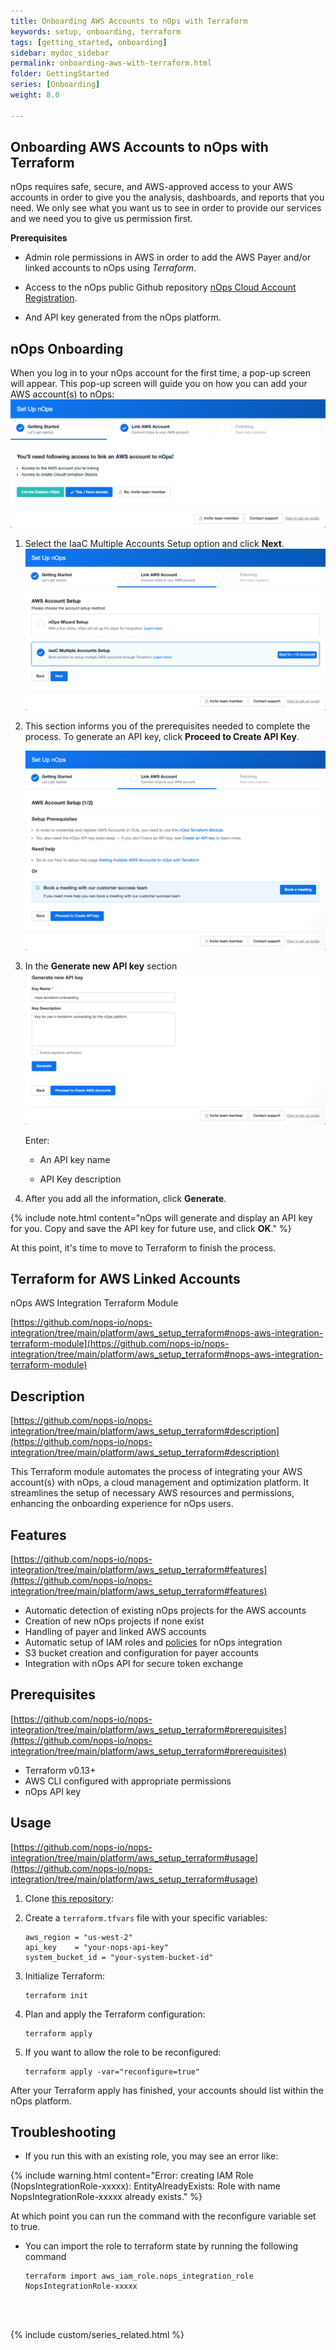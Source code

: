 ```yaml
---
title: Onboarding AWS Accounts to nOps with Terraform
keywords: setup, onboarding, terraform
tags: [getting_started, onboarding]
sidebar: mydoc_sidebar
permalink: onboarding-aws-with-terraform.html
folder: GettingStarted
series: [Onboarding]
weight: 8.0

---
```


## Onboarding AWS Accounts to nOps with Terraform ##

nOps requires safe, secure, and AWS-approved access to your AWS accounts in order to give you the analysis, dashboards, and reports that you need. We only see what you want us to see in order to provide our services and we need you to give us permission first.



**Prerequisites**


* Admin role permissions in AWS in order to add the AWS Payer and/or linked accounts to nOps using _Terraform_.
  
* Access to the nOps public Github repository [nOps Cloud Account Registration](https://github.com/nops-io/nops-integration/tree/main/platform/aws_setup_terraform).

* And API key generated from the nOps platform.
  


## nOps Onboarding ##


When you log in to your nOps account for the first time, a pop-up screen will appear. This pop-up screen will guide you on how you can add your AWS account(s) to nOps:
    ![](/tmpimg/onboard_start.png)

1. Select the IaaC Multiple Accounts Setup option and click **Next**.
    ![](/tmpimg/terraform_radio.png)
1. This section informs you of the prerequisites needed to complete the process. To generate an API key, click **Proceed to Create API Key**.

    ![](/tmpimg/terraform_intro.png)

1.  In the **Generate new API key** section
    ![](/tmpimg/terraform_generatingkey.png)
    
    Enter:
    * An API key name
  
    * API Key description
  
1. After you add all the information, click **Generate**.


{% include note.html content="nOps will generate and display an API key for you. Copy and save the API key for future use, and click **OK**." %}

At this point, it's time to move to Terraform to finish the process.

## Terraform for AWS Linked Accounts ##

nOps AWS Integration Terraform Module

[https://github.com/nops-io/nops-integration/tree/main/platform/aws_setup_terraform#nops-aws-integration-terraform-module](https://github.com/nops-io/nops-integration/tree/main/platform/aws_setup_terraform#nops-aws-integration-terraform-module)


## Description ##

[https://github.com/nops-io/nops-integration/tree/main/platform/aws_setup_terraform#description](https://github.com/nops-io/nops-integration/tree/main/platform/aws_setup_terraform#description)

This Terraform module automates the process of integrating your AWS account(s) with nOps, a cloud management and optimization platform. It streamlines the setup of necessary AWS resources and permissions, enhancing the onboarding experience for nOps users.


## Features ##

[https://github.com/nops-io/nops-integration/tree/main/platform/aws_setup_terraform#features](https://github.com/nops-io/nops-integration/tree/main/platform/aws_setup_terraform#features)

- Automatic detection of existing nOps projects for the AWS accounts
- Creation of new nOps projects if none exist
- Handling of payer and linked AWS accounts
- Automatic setup of IAM roles and [policies](iam-policy-nops-free-platform.html) for nOps integration
- S3 bucket creation and configuration for payer accounts
- Integration with nOps API for secure token exchange


## Prerequisites ##

[https://github.com/nops-io/nops-integration/tree/main/platform/aws_setup_terraform#prerequisites](https://github.com/nops-io/nops-integration/tree/main/platform/aws_setup_terraform#prerequisites)

- Terraform v0.13+
- AWS CLI configured with appropriate permissions
- nOps API key


## Usage ##

[https://github.com/nops-io/nops-integration/tree/main/platform/aws_setup_terraform#usage](https://github.com/nops-io/nops-integration/tree/main/platform/aws_setup_terraform#usage)

1. Clone [this repository](https://github.com/nops-io/nops-integration/tree/main/platform/aws_setup_terraform):

2. Create a `terraform.tfvars` file with your specific variables:

    ```hcl
    aws_region = "us-west-2"
    api_key    = "your-nops-api-key"
    system_bucket_id = "your-system-bucket-id"
    ```

3. Initialize Terraform:

    ```hcl
    terraform init
    ```

4. Plan and apply the Terraform configuration:

    ```hcl
    terraform apply
    ```

5. If you want to allow the role to be reconfigured:
    ```hcl
    terraform apply -var="reconfigure=true"
    ```


After your Terraform apply has finished, your accounts should list within the nOps platform.

## Troubleshooting ##

- If you run this with an existing role, you may see an error like:

{% include warning.html content="Error: creating IAM Role (NopsIntegrationRole-xxxxx): EntityAlreadyExists: Role with name NopsIntegrationRole-xxxxx already exists." %}

At which point you can run the command with the reconfigure variable set to true.

- You can import the role to terraform state by running the following command

    ```hcl
    terraform import aws_iam_role.nops_integration_role NopsIntegrationRole-xxxxx
    ```


<br/><br/>

{% include custom/series_related.html %}